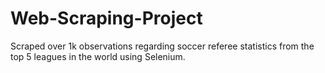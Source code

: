 # Web-Scraping-Project

Scraped over 1k observations regarding soccer referee statistics from the top 5 leagues in the world using Selenium.
